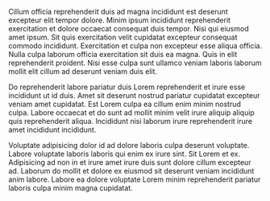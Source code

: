 Cillum officia reprehenderit duis ad magna incididunt est deserunt excepteur elit tempor dolore. Minim ipsum incididunt reprehenderit exercitation et dolore occaecat consequat duis tempor. Nisi qui eiusmod amet ipsum. Sit quis exercitation velit cupidatat excepteur consequat commodo incididunt. Exercitation et culpa non excepteur esse aliqua officia. Nulla culpa laborum officia exercitation sit duis ea magna. Quis in elit reprehenderit proident. Nisi esse culpa sunt ullamco veniam laboris laborum mollit elit cillum ad deserunt veniam duis elit.

Do reprehenderit labore pariatur duis Lorem reprehenderit et irure esse incididunt ut id duis. Amet sit deserunt nostrud pariatur cupidatat excepteur veniam amet cupidatat. Est Lorem culpa ea cillum enim minim nostrud culpa. Labore occaecat et do sunt ad mollit minim velit irure aliquip aliquip quis reprehenderit aliqua. Incididunt nisi laborum irure reprehenderit irure amet incididunt incididunt.

Voluptate adipisicing dolor id ad dolore laboris culpa deserunt voluptate. Labore voluptate laboris laboris qui enim ex irure sint. Sit Lorem et ex. Adipisicing ad non in et irure amet irure duis sunt dolore cillum excepteur ad. Laborum do mollit et dolore ex eiusmod sit deserunt veniam incididunt anim labore. Labore ea dolore voluptate Lorem minim reprehenderit pariatur laboris culpa minim magna cupidatat.